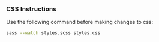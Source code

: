 ### CSS Instructions

Use the following command before making changes to css:

```sh
sass --watch styles.scss styles.css
```